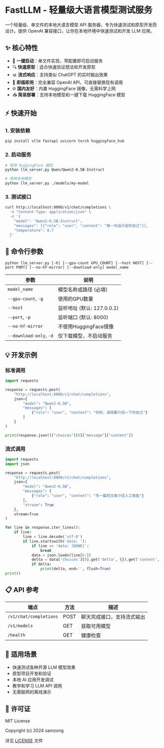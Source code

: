 # FastLLM - 轻量级大语言模型测试服务

一个轻量级、单文件的本地大语言模型 API 服务器，专为快速测试和原型开发而设计。提供 OpenAI 兼容接口，让你在本地环境中快速测试和开发 LLM 应用。

## ✨ 核心特性

- 🚀 **一键启动**：单文件实现，零配置即可启动服务
- 🔍 **快速原型**：适合快速验证想法和开发原型
- 📊 **流式响应**：支持类似 ChatGPT 的实时输出效果
- 🧩 **即插即用**：完全兼容 OpenAI API，可直接替换现有调用
- 🌐 **国内友好**：内置 HuggingFace 镜像，无需科学上网
- 📥 **简易部署**：支持本地模型和一键下载 HuggingFace 模型

## ⚡ 快速开始

### 1. 安装依赖

```bash
pip install vllm fastapi uvicorn torch huggingface_hub
```

### 2. 启动服务

```bash
# 使用 HuggingFace 模型
python llm_server.py Qwen/Qwen2-0.5B-Instruct

# 使用本地模型
python llm_server.py ./models/my-model
```

### 3. 测试接口

```bash
curl http://localhost:8000/v1/chat/completions \
  -H "Content-Type: application/json" \
  -d '{
    "model": "Qwen2-0.5B-Instruct",
    "messages": [{"role": "user", "content": "用一句话介绍你自己"}],
    "temperature": 0.7
  }'
```

## 🔧 命令行参数

```
python llm_server.py [-h] [--gpu-count GPU_COUNT] [--host HOST] [--port PORT] [--no-hf-mirror] [--download-only] model_name
```

| 参数 | 说明 |
|------|------|
| `model_name` | 模型名称或路径 (必填) |
| `--gpu-count`, `-g` | 使用的GPU数量 |
| `--host` | 监听地址 (默认: 127.0.0.1) |
| `--port`, `-p` | 监听端口 (默认: 8000) |
| `--no-hf-mirror` | 不使用HuggingFace镜像 |
| `--download-only`, `-d` | 仅下载模型，不启动服务 |

## 💡 开发示例

### 标准调用

```python
import requests

response = requests.post(
    "http://localhost:8000/v1/chat/completions",
    json={
        "model": "Qwen2-0.5B",
        "messages": [
            {"role": "user", "content": "你好，请简要介绍一下你自己"}
        ]
    }
)

print(response.json()["choices"][0]["message"]["content"])
```

### 流式调用

```python
import requests
import json

response = requests.post(
    "http://localhost:8000/v1/chat/completions",
    json={
        "model": "Qwen2-0.5B",
        "messages": [
            {"role": "user", "content": "写一篇短文章介绍人工智能"}
        ],
        "stream": True
    },
    stream=True
)

for line in response.iter_lines():
    if line:
        line = line.decode('utf-8')
        if line.startswith('data: '):
            if line == 'data: [DONE]':
                break
            data = json.loads(line[6:])
            delta = data['choices'][0].get('delta', {}).get('content', '')
            if delta:
                print(delta, end='', flush=True)
print()
```

## 📋 API 参考

| 端点 | 方法 | 描述 |
|------|------|------|
| `/v1/chat/completions` | POST | 聊天完成接口，支持流式输出 |
| `/v1/models` | GET | 获取可用模型 |
| `/health` | GET | 健康检查 |

## 🚀 适用场景

- 快速测试各种开源 LLM 模型效果
- 原型项目开发和验证
- 本地 AI 应用开发调试
- 教学和学习 LLM API 调用
- 无需联网的离线演示


## 📝 许可证

MIT License

Copyright (c) 2024 samzong

详见 [LICENSE](LICENSE) 文件 